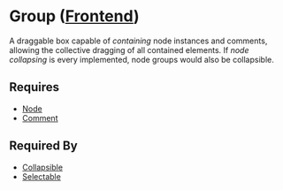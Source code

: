 # Group ([Frontend](../../frontend.md))

A draggable box capable of *containing* node instances and comments, allowing the collective dragging of all contained elements. If *node collapsing* is every implemented, node groups would also be collapsible.

## Requires

- [Node](../nodes/node.md)
- [Comment](../comments/comment.md)

## Required By

- [Collapsible](../../properties/collapsible/collapsible.md)
- [Selectable](../../properties/selectable/selectable.md)

